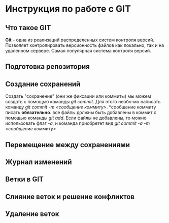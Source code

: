# Инструкция по работе с GIT

## Что такое GIT

**Git** - одна из реализаций распределенных систем контроля версий. Позволяет контролировать версионность файлов как локально, так и на удаленном сервере. Самая популярная система контроля версий.

## Подготовка репозитория

## Создание сохранений

Создать "сохранение" (они же фиксации или коммиты) мы можем создать с помощью команды *git commit*. Для этого необх-мо написать команду *git commit -m <сообщение коммиту>*. *сообщение коммиту писать **обязательно**. все файлы должны быть добавлены в коммит с помощью команды *git add*. Если файлы не добавлены, то можно использовать флаг *-а*, и команда приобретет вид *git commit -a -m <сообщение коммиту>*

## Перемещение между сохранениями

## Журнал изменений

## Ветки в GIT

## Слияние веток и решение конфликтов

## Удаление веток